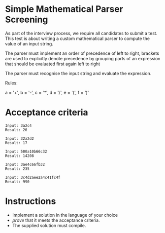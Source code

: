 Simple Mathematical Parser Screening
===================

As part of the interview process, we require all candidates to submit a test. This test is about writing a custom mathematical parser to compute the value of an input string.

The parser must implement an order of precedence of left to right, brackets are used to explicitly denote precedence by grouping parts of an expression that should be evaluated first again left to right

The parser must recognise the input string and evaluate the expression.

Rules:

a = '+', b = '-', c = '*', d = '/', e = '(', f = ')'

# Acceptance criteria

```
Input: 3a2c4
Result: 20

Input: 32a2d2
Result: 17

Input: 500a10b66c32
Result: 14208

Input: 3ae4c66fb32
Result: 235

Input: 3c4d2aee2a4c41fc4f
Result: 990

```

# Instructions

* Implement a solution in the language of your choice
* _prove_ that it meets the acceptance criteria.
* The supplied solution must compile. 
